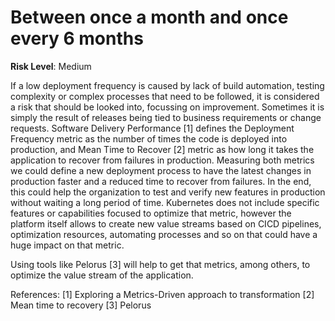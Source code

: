# Between once a month and once every 6 months

**Risk Level**: Medium

If a low deployment frequency is caused by lack of build automation, testing complexity or complex processes that need to be followed, it is considered a risk that should be looked into, focussing on improvement. Sometimes it is simply the result of releases being tied to business requirements or change requests. 
Software Delivery Performance [1] defines the Deployment Frequency metric as the number of times the code is deployed into production, and Mean Time to Recover [2] metric as how long it takes the application to recover from failures in production. Measuring both metrics we could define a new deployment process to have the latest changes in production faster and a reduced time to recover from failures. In the end, this could help the organization to test and verify new features in production without waiting a long period of time.
Kubernetes does not include specific features or capabilities focused to optimize that metric, however the platform itself allows to create new value streams based on CICD pipelines, optimization resources, automating processes and so on that could have a huge impact on that metric.

Using tools like Pelorus [3] will help to get that metrics, among others, to optimize the value stream of the application.

References:
[1] Exploring a Metrics-Driven approach to transformation
[2] Mean time to recovery
[3] Pelorus